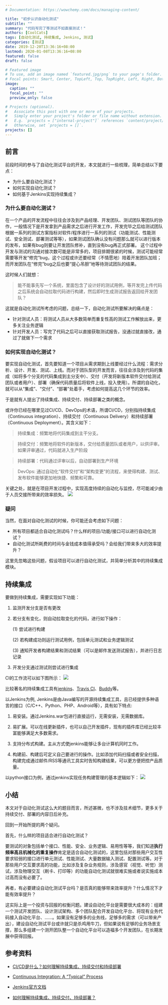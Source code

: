 ```yaml
---
# Documentation: https://wowchemy.com/docs/managing-content/

title: "初步认识自动化测试"
subtitle: ""
summary: "代码写完了等测试不如直接测试！"
authors: [CoolCats]
tags: [自动化测试, 持续集成, Jenkins, 测试]
categories: [测试]
date: 2019-12-20T13:36:16+08:00
lastmod: 2020-01-08T13:36:16+08:00
featured: false
draft: false

# Featured image
# To use, add an image named `featured.jpg/png` to your page's folder.
# Focal points: Smart, Center, TopLeft, Top, TopRight, Left, Right, BottomLeft, Bottom, BottomRight.
image:
  caption: ""
  focal_point: ""
  preview_only: false

# Projects (optional).
#   Associate this post with one or more of your projects.
#   Simply enter your project's folder or file name without extension.
#   E.g. `projects = ["internal-project"]` references `content/project/deep-learning/index.md`.
#   Otherwise, set `projects = []`.
projects: []
---
```

## 前言
前段时间的参与了自动化测试平台的开发，本文就进行一些梳理，简单总结以下要点：
- 为什么要自动化测试？
- 如何实现自动化测试？
- 如何基于Jenkins实现持续集成？

### 为什么要自动化测试？
在一个产品的开发流程中往往会涉及到产品经理、开发团队、测试团队等团队的协作，一般情况下是开发拿到产品需求之后进行开发工作，开发完毕之后给测试团队根据一系列的测试方案指标对软件/程序进行一系列的测试（功能测试、性能测试、安全测试、部署测试等等），如果测试团队确认没有问题那么就可以进行版本的发布，如果有bug则要让开发团队修补，直到没有bug再正式部署。
这个过程中开发与测试的沟通对接次数可能是非常多的，项目排期很紧的时候，测试可能经常需要等开发“修完”bug，这个过程或许还要经常（不情愿地）陪着开发团队加班；而开发团队在“修完”bug之后也要“提心吊胆”地等待测试团队的结果。

这时候人们就想：
> 能不能事先写一个系统，里面包含了设计好的测试用例，等开发完上传代码之后系统会自动拉取代码进行构建，然后即时生成测试报告返回给开发团队？

这就是自动化测试所考虑的问题，总结一下，自动化测试所要解决的痛点是：
- 针对测试人员：将测试人员从大多数简单而重复性高的测试工作解放出来，更多关注业务逻辑
- 针对开发人员：写完了代码之后可以直接获取测试报告，没通过就直接改，通过了就做下一个需求

### 如何实现自动化测试？
要实现自动化测试，首先要知道一个项目从需求期到上线要经过什么流程：需求分析、设计、开发、测试、上线。而对于团队型的开发而言，往往会涉及到代码的集成（如将多个分支的代码集成到主分支中）、交付（开发将新版本软件交付给测试团队或者用户）、部署（确保代码质量后将软件上线，投入使用）。所谓的自动化，就可以从“集成”、“交付”、“部署”处着手，考虑如何提高这几个环节的效率。

于是就有人提出了持续集成、持续交付、持续部署之类的概念。

或许你已经在哪里见过CI/CD、DevOps的术语，所谓CI/CD，分别指持续集成（Continuous integration）、持续交付（Continuous Delivery）和持续部署（Continuous Deployment）。其含义如下：
> 持续集成：频繁地将代码集成到主干分支。

> 持续交付：频繁地将软件的新版本，交付给质量团队或者用户，以供评审。如果评审通过，代码就进入生产阶段

> 持续部署：代码通过评审以后，自动部署到生产环境

> DevOps: 通过自动化“软件交付”和“架构变更”的流程，来使得构建、测试、发布软件能够更加地快捷、频繁和可靠。

关键之处，就是在项目开发过程中，实现高度持续的自动化与监控，尽可能减少由于人员交接所带来的效率损失。
![](images/fig1.png)
### 疑问
当然，在面对自动化测试的时候，你可能还会考虑如下问题：
- 所有项目都适合自动化测试吗？什么样的项目/功能/接口可以进行自动化测试？
- 自动化测试所耗费的时间与金钱成本值得承受吗？会给我们带来多大的效率提升？

这里先忽略这些问题，假设项目可以进行自动化测试，并简单分析其中的持续集成模块。

## 持续集成
要做到持续集成，需要实现如下功能：
1. 监测开发分支是否有更改

2. 若分支有变化，则自动拉取变化的代码，进行如下操作：

    (1) 尝试进行构建

    (2) 若构建成功则运行测试用例，包括单元测试和业务逻辑测试
  
    (3) 通知开发者构建结果和测试结果（可以是邮件发送测试报告），并进行日志记录

3. 开发分支通过测试则尝试进行集成

CI的工作流可以如下图所示：
![](images/ci.png)

比较著名的持续集成工具有[jenkins](https://www.jenkins.io)、[Travis CI](https://github.com/travis-ci/travis-ci)、[Buddy](https://buddy.works/)等。

以Jenkins为例, Jenkins是由Java编写的开源持续集成工具，且已经提供多种语言的接口（C/C++、Python、PHP、Android等），具有如下特点:
1. 易安装。通过Jenkins.war包进行直接运行，无需安装，无需数据库。

2. 易扩展。可以在线更新插件，也可以自己开发插件，现有的插件库已经比较丰富能够满足大多数需求。

3. 支持分布式构建。主从方式使jenkins能够让多台计算机同时工作。

4. 构建前、构建后可定义自己要进行的操作。比如添加代码扫描或者安全扫描，构建完成通过邮件/RSS等通讯工具实时告知构建结果，可以更方便把控产品质量。

以python接口为例，通过jenkins实现任务构建管理的基本逻辑如下：
![](images/jenkins_build.png)

## 小结
本文对于自动化测试这么大的题目而言，所述甚微，也不涉及技术细节，更多关于持续交付、部署的内容日后补充。

回到一开始所提的两个疑问。

首先，什么样的项目适合进行自动化测试？

要测试的对象包括单个接口、性能、安全、业务逻辑、易用性等等，我们知道**执行频率高且机械化的重复操作**肯定是适合自动化测试的，这里包括对那些用户交互性要求较弱的接口进行单元测试、性能测试、大量数据输入测试、配置测试等。对于那些用户交互要求高的功能，比如涉及复杂业务规则，涉及感官（视觉、听觉）测试，涉及物理交互（刷卡、打印等）的功能自动化测试就很难实施或者说实施成本过高而没有必要了。

再者，有必要建设自动化测试平台吗？是否真的能够带来效率提升？什么情况下才能有效率提升？

这实际上是一个投资与回报的权衡问题。建设自动化平台是需要很大成本的：组建一个测试开发团队、设计测试架构、多个团队配合开发自动化平台、将现有业务代码接入自动化平台、……。如果没有足够多的业务线，足够多的需求（可以带来产出），建设自动化测试平台或许就只是杀鸡用牛刀，但如果说有足够的业务场景支撑，那么多组建一个测开团队整一个自动化平台可以造福多个开发团队，在长期发展中获得回报。

## 参考资料
- [CI/CD是什么？如何理解持续集成、持续交付和持续部署](https://www.redhat.com/zh/topics/devops/what-is-ci-cd)
- [Continuous Integration: A “Typical” Process](https://developers.redhat.com/blog/2017/09/06/continuous-integration-a-typical-process/)

- [Jenkins官方文档](https://www.jenkins.io/zh/doc/tutorials/)

- [如何理解持续集成、持续交付、持续部署？](https://www.zhihu.com/question/23444990)
